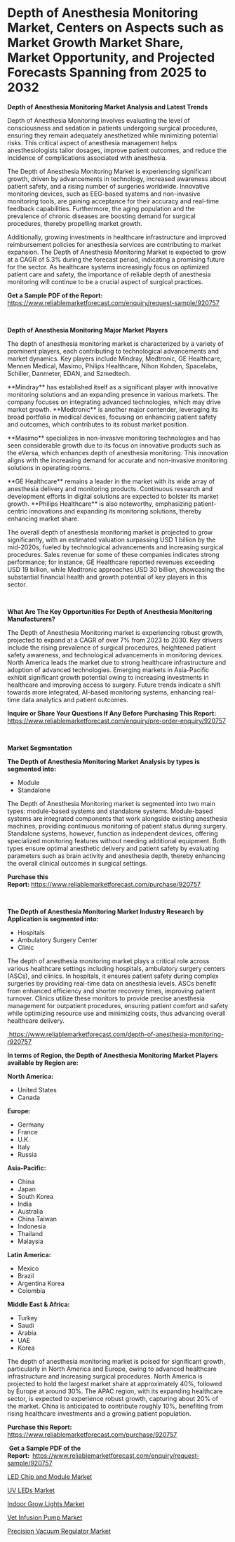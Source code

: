 <p><h1>Depth of Anesthesia Monitoring Market, Centers on Aspects such as Market Growth Market Share, Market Opportunity, and Projected Forecasts Spanning from 2025 to 2032</h1></p><p><strong>Depth of Anesthesia Monitoring Market Analysis and Latest Trends</strong></p>
<p><p>Depth of Anesthesia Monitoring involves evaluating the level of consciousness and sedation in patients undergoing surgical procedures, ensuring they remain adequately anesthetized while minimizing potential risks. This critical aspect of anesthesia management helps anesthesiologists tailor dosages, improve patient outcomes, and reduce the incidence of complications associated with anesthesia.</p><p>The Depth of Anesthesia Monitoring Market is experiencing significant growth, driven by advancements in technology, increased awareness about patient safety, and a rising number of surgeries worldwide. Innovative monitoring devices, such as EEG-based systems and non-invasive monitoring tools, are gaining acceptance for their accuracy and real-time feedback capabilities. Furthermore, the aging population and the prevalence of chronic diseases are boosting demand for surgical procedures, thereby propelling market growth.</p><p>Additionally, growing investments in healthcare infrastructure and improved reimbursement policies for anesthesia services are contributing to market expansion. The Depth of Anesthesia Monitoring Market is expected to grow at a CAGR of 5.3% during the forecast period, indicating a promising future for the sector. As healthcare systems increasingly focus on optimized patient care and safety, the importance of reliable depth of anesthesia monitoring will continue to be a crucial aspect of surgical practices.</p></p>
<p><strong>Get a Sample PDF of the Report:&nbsp;</strong> <a href="https://www.reliablemarketforecast.com/enquiry/request-sample/920757?utm_campaign=2011&utm_medium=2&utm_source=Github&utm_content=ia&utm_term=07032025&utm_id=depth-of-anesthesia-monitoring">https://www.reliablemarketforecast.com/enquiry/request-sample/920757</a></p>
<p>&nbsp;</p>
<p><strong>Depth of Anesthesia Monitoring Major Market Players</strong></p>
<p><p>The depth of anesthesia monitoring market is characterized by a variety of prominent players, each contributing to technological advancements and market dynamics. Key players include Mindray, Medtronic, GE Healthcare, Mennen Medical, Masimo, Philips Healthcare, Nihon Kohden, Spacelabs, Schiller, Danmeter, EDAN, and Szmedtech.</p><p>**Mindray** has established itself as a significant player with innovative monitoring solutions and an expanding presence in various markets. The company focuses on integrating advanced technologies, which may drive market growth. **Medtronic** is another major contender, leveraging its broad portfolio in medical devices, focusing on enhancing patient safety and outcomes, which contributes to its robust market position.</p><p>**Masimo** specializes in non-invasive monitoring technologies and has seen considerable growth due to its focus on innovative products such as the eVersa, which enhances depth of anesthesia monitoring. This innovation aligns with the increasing demand for accurate and non-invasive monitoring solutions in operating rooms.</p><p>**GE Healthcare** remains a leader in the market with its wide array of anesthesia delivery and monitoring products. Continuous research and development efforts in digital solutions are expected to bolster its market growth. **Philips Healthcare** is also noteworthy, emphasizing patient-centric innovations and expanding its monitoring solutions, thereby enhancing market share.</p><p>The overall depth of anesthesia monitoring market is projected to grow significantly, with an estimated valuation surpassing USD 1 billion by the mid-2020s, fueled by technological advancements and increasing surgical procedures. Sales revenue for some of these companies indicates strong performance; for instance, GE Healthcare reported revenues exceeding USD 19 billion, while Medtronic approaches USD 30 billion, showcasing the substantial financial health and growth potential of key players in this sector.</p></p>
<p>&nbsp;</p>
<p><strong>What Are The Key Opportunities For Depth of Anesthesia Monitoring Manufacturers?</strong></p>
<p><p>The Depth of Anesthesia Monitoring market is experiencing robust growth, projected to expand at a CAGR of over 7% from 2023 to 2030. Key drivers include the rising prevalence of surgical procedures, heightened patient safety awareness, and technological advancements in monitoring devices. North America leads the market due to strong healthcare infrastructure and adoption of advanced technologies. Emerging markets in Asia-Pacific exhibit significant growth potential owing to increasing investments in healthcare and improving access to surgery. Future trends indicate a shift towards more integrated, AI-based monitoring systems, enhancing real-time data analytics and patient outcomes.</p></p>
<p><strong>Inquire or Share Your Questions If Any Before Purchasing This Report:</strong> <a href="https://www.reliablemarketforecast.com/enquiry/pre-order-enquiry/920757?utm_campaign=2011&utm_medium=2&utm_source=Github&utm_content=ia&utm_term=07032025&utm_id=depth-of-anesthesia-monitoring">https://www.reliablemarketforecast.com/enquiry/pre-order-enquiry/920757</a></p>
<p>&nbsp;</p>
<p><strong>Market Segmentation</strong></p>
<p><strong>The Depth of Anesthesia Monitoring Market Analysis by types is segmented into:</strong></p>
<p><ul><li>Module</li><li>Standalone</li></ul></p>
<p><p>The Depth of Anesthesia Monitoring market is segmented into two main types: module-based systems and standalone systems. Module-based systems are integrated components that work alongside existing anesthesia machines, providing continuous monitoring of patient status during surgery. Standalone systems, however, function as independent devices, offering specialized monitoring features without needing additional equipment. Both types ensure optimal anesthetic delivery and patient safety by evaluating parameters such as brain activity and anesthesia depth, thereby enhancing the overall clinical outcomes in surgical settings.</p></p>
<p><strong>Purchase this Report:&nbsp;</strong><a href="https://www.reliablemarketforecast.com/purchase/920757?utm_campaign=2011&utm_medium=2&utm_source=Github&utm_content=ia&utm_term=07032025&utm_id=depth-of-anesthesia-monitoring">https://www.reliablemarketforecast.com/purchase/920757</a></p>
<p>&nbsp;</p>
<p><strong>The Depth of Anesthesia Monitoring Market Industry Research by Application is segmented into:</strong></p>
<p><ul><li>Hospitals</li><li>Ambulatory Surgery Center</li><li>Clinic</li></ul></p>
<p><p>The depth of anesthesia monitoring market plays a critical role across various healthcare settings including hospitals, ambulatory surgery centers (ASCs), and clinics. In hospitals, it ensures patient safety during complex surgeries by providing real-time data on anesthesia levels. ASCs benefit from enhanced efficiency and shorter recovery times, improving patient turnover. Clinics utilize these monitors to provide precise anesthesia management for outpatient procedures, ensuring patient comfort and safety while optimizing resource use and minimizing costs, thus advancing overall healthcare delivery.</p></p>
<p><a href="https://www.reliablemarketforecast.com/depth-of-anesthesia-monitoring-r920757?utm_campaign=2011&utm_medium=2&utm_source=Github&utm_content=ia&utm_term=07032025&utm_id=depth-of-anesthesia-monitoring">&nbsp;https://www.reliablemarketforecast.com/depth-of-anesthesia-monitoring-r920757</a></p>
<p><strong>In terms of Region, the Depth of Anesthesia Monitoring Market Players available by Region are:</strong></p>
<p>
    <p> <strong> North America: </strong>
        <ul>
            <li>United States</li>
            <li>Canada</li>
        </ul>
        </p> 
    <p> <strong> Europe: </strong>
        <ul>
            <li>Germany</li>
            <li>France</li>
            <li>U.K.</li>
            <li>Italy</li>
            <li>Russia</li>
        </ul>
        </p> 
    <p> <strong> Asia-Pacific: </strong>
        <ul>
            <li>China</li>
            <li>Japan</li>
            <li>South Korea</li>
            <li>India</li>
            <li>Australia</li>
            <li>China Taiwan</li>
            <li>Indonesia</li>
            <li>Thailand</li>
            <li>Malaysia</li>
        </ul>
        </p> 
    <p> <strong> Latin America: </strong>
        <ul>
            <li>Mexico</li>
            <li>Brazil</li>
            <li>Argentina Korea</li>
            <li>Colombia</li>
        </ul>
        </p> 
    <p> <strong> Middle East & Africa: </strong>
        <ul>
            <li>Turkey</li>
            <li>Saudi</li>
            <li>Arabia</li>
            <li>UAE</li>
            <li>Korea</li>
        </ul>
    </p>
    </p>
<p><p>The depth of anesthesia monitoring market is poised for significant growth, particularly in North America and Europe, owing to advanced healthcare infrastructure and increasing surgical procedures. North America is projected to hold the largest market share at approximately 40%, followed by Europe at around 30%. The APAC region, with its expanding healthcare sector, is expected to experience robust growth, capturing about 20% of the market. China is anticipated to contribute roughly 10%, benefiting from rising healthcare investments and a growing patient population.</p></p>
<p><strong>Purchase this Report: </strong><a href="https://www.reliablemarketforecast.com/purchase/920757?utm_campaign=2011&utm_medium=2&utm_source=Github&utm_content=ia&utm_term=07032025&utm_id=depth-of-anesthesia-monitoring">https://www.reliablemarketforecast.com/purchase/920757</a></p>
<p>&nbsp;<strong>Get a Sample PDF of the Report:&nbsp;&nbsp;</strong><a href="https://www.reliablemarketforecast.com/enquiry/request-sample/920757?utm_campaign=2011&utm_medium=2&utm_source=Github&utm_content=ia&utm_term=07032025&utm_id=depth-of-anesthesia-monitoring">https://www.reliablemarketforecast.com/enquiry/request-sample/920757</a></p>
<p><strong></strong></p>
<p><p><a href="https://www.linkedin.com/pulse/led-chip-module-market-size-insights-types-share-selling-n5nbe?utm_campaign=2011&utm_medium=2&utm_source=Github&utm_content=ia&utm_term=07032025&utm_id=depth-of-anesthesia-monitoring">LED Chip and Module Market</a></p><p><a href="https://www.linkedin.com/pulse/navigating-global-uv-leds-market-landscape-trends-forecasts-fq3uf?utm_campaign=2011&utm_medium=2&utm_source=Github&utm_content=ia&utm_term=07032025&utm_id=depth-of-anesthesia-monitoring">UV LEDs Market</a></p><p><a href="https://www.linkedin.com/pulse/indoor-grow-lights-market-research-report-projected-growth-trajectory-lek4f?utm_campaign=2011&utm_medium=2&utm_source=Github&utm_content=ia&utm_term=07032025&utm_id=depth-of-anesthesia-monitoring">Indoor Grow Lights Market</a></p><p><a href="https://github.com/steegwajma22/Market-Research-Report-List-1/blob/main/vet-infusion-pump-market.md?utm_campaign=2011&utm_medium=2&utm_source=Github&utm_content=ia&utm_term=07032025&utm_id=depth-of-anesthesia-monitoring">Vet Infusion Pump Market</a></p><p><a href="https://github.com/rokiahgrendy/Market-Research-Report-List-1/blob/main/precision-vacuum-regulator-market.md?utm_campaign=2011&utm_medium=2&utm_source=Github&utm_content=ia&utm_term=07032025&utm_id=depth-of-anesthesia-monitoring">Precision Vacuum Regulator Market</a></p></p>